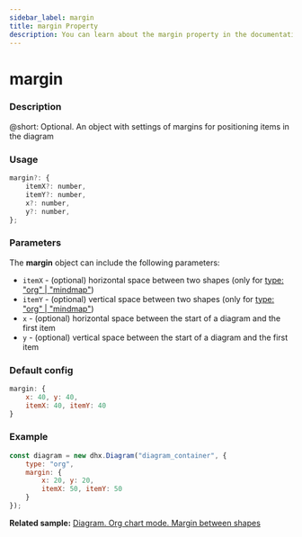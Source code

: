 ```yaml
---
sidebar_label: margin
title: margin Property
description: You can learn about the margin property in the documentation of the DHTMLX JavaScript Diagram library. Browse developer guides and API reference, try out code examples and live demos, and download a free 30-day evaluation version of DHTMLX Diagram.
---
```


# margin

### Description

@short: Optional. An object with settings of margins for positioning items in the diagram

### Usage

~~~js
margin?: {
    itemX?: number,
    itemY?: number,
    x?: number,
    y?: number,
};
~~~

### Parameters

The **margin** object can include the following parameters:

- `itemX` - (optional) horizontal space between two shapes (only for [type: "org" | "mindmap"](../../../api/diagram/type_property/))
- `itemY` - (optional) vertical space between two shapes (only for [type: "org" | "mindmap"](../../../api/diagram/type_property/))
- `x` - (optional) horizontal space between the start of a diagram and the first item
- `y` - (optional) vertical space between the start of a diagram and the first item

### Default config

~~~js
margin: {
    x: 40, y: 40,
    itemX: 40, itemY: 40
}
~~~

### Example

~~~js
const diagram = new dhx.Diagram("diagram_container", {
    type: "org", 
    margin: {
        x: 20, y: 20,
        itemX: 50, itemY: 50
    }
});
~~~

**Related sample:** [Diagram. Org chart mode. Margin between shapes](https://snippet.dhtmlx.com/bwe9vm6i)